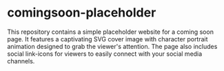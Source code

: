 # comingsoon-placeholder
This repository contains a simple placeholder website for a coming soon page. It features a captivating SVG cover image with character portrait animation designed to grab the viewer's attention. The page also includes social link-icons for viewers to easily connect with your social media channels.
